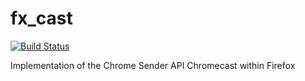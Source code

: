 # fx_cast

[![Build Status](https://travis-ci.org/UnitedRPMs/fx_cast.svg?branch=master)](https://travis-ci.org/UnitedRPMs/fx_cast)

Implementation of the Chrome Sender API Chromecast within Firefox
